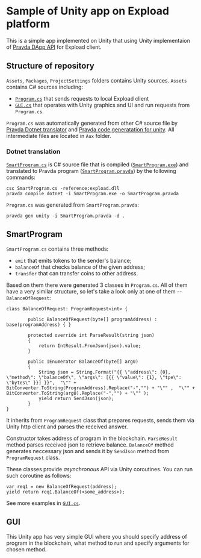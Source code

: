 # Sample of Unity app on Expload platform

This is a simple app implemented on Unity that using Unity implementaion of [Pravda DApp API](https://github.com/expload/pravda/blob/master/doc/dapp-api.md) for Expload client. 

## Structure of repository 
`Assets`, `Packages`, `ProjectSettings` folders contains Unity sources. 
`Assets` contains C# sources including:
 - [`Program.cs`](Assets/Scenes/Program.cs) that sends requests to local Expload client
 - [`GUI.cs`](Assets/Scenes/GUI.cs) that operates with Unity graphics and UI and run requests from `Program.cs`. 

`Program.cs` was automatically generated from other C# source file by [Pravda Dotnet translator](https://github.com/expload/pravda/blob/master/doc/dotnet.md) and [Pravda code generatation for unity](https://github.com/expload/pravda/blob/master/doc/codegen.md). All intermediate files are located in `Aux` folder. 

### Dotnet translation 
[`SmartProgram.cs`](Aux/SmartProgram.cs) is C# source file that is compiled ([`SmartProgram.exe`](Aux/SmartProgram.exe)) and translated to Pravda program ([`SmartProgram.pravda`](Aux/SmartProgram.pravda)) by the following commands: 
```
csc SmartProgram.cs -reference:expload.dll 
pravda compile dotnet -i SmartProgram.exe -o SmartProgram.pravda
``` 

`Program.cs` was generated from `SmartProgram.pravda`:
```
pravda gen unity -i SmartProgram.pravda -d .
```

## SmartProgram
`SmartProgram.cs` contains three methods: 
 - `emit` that emits tokens to the sender's balance;
 - `balanceOf` that checks balance of the given address;
 - `transfer` that can transfer coins to other address.

Based on them there were generated 3 classes in `Program.cs`. All of them have a very similar structure, so let's take a look only at one of them -- `BalanceOfRequest`:
```
class BalanceOfRequest: ProgramRequest<int> {

        public BalanceOfRequest(byte[] programAddress) : base(programAddress) { }

        protected override int ParseResult(string json)
        {
            return IntResult.FromJson(json).value;
        }

        public IEnumerator BalanceOf(byte[] arg0)
        {
            String json = String.Format("{{ \"address\": {0}, \"method\": \"balanceOf\", \"args\": [{{ \"value\": {1}, \"tpe\": \"bytes\" }}] }}",  "\"" + BitConverter.ToString(ProgramAddress).Replace("-","") + "\"" ,  "\"" + BitConverter.ToString(arg0).Replace("-","") + "\"" );
            yield return SendJson(json);
        }
}
```
It inherits from `ProgramRequest` class that prepares requests, sends them via Unity http client and parses the received answer. 

Constructor takes address of program in the blockchain. `ParseResult` method parses received json to retrieve balance. `BalanceOf` method generates neccessary json and sends it by `SendJson` method from `ProgramRequest` class.

These classes provide *asynchronous* API via Unity coroutines. 
You can run such coroutine as follows:
```
var req1 = new BalanceOfRequest(address);
yield return req1.BalanceOf(<some_address>);
```
See more examples in [`GUI.cs`](Assets/GUI.cs). 

## GUI
This Unity app has very simple GUI where you should specify address of program in the blockchain, what method to run and specify arguments for chosen method. 


